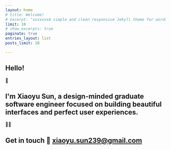 ```yaml
---
layout: home
# title: Welcome!
# excerpt: "xxxxxxxA simple and clean responsive Jekyll theme for words and photos."
limit: 10
# show_excerpts: true
paginate: true
entries_layout: list
posts_limit: 10

---
```



## Hello!  
:wave:
## I'm **Xiaoyu Sun**, a design-minded graduate software engineer focused on building beautiful interfaces and perfect user experiences. 
:woman_technologist:


## Get in touch :handshake: xiaoyu.sun239@gmail.com
